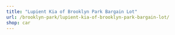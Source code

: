 ```yaml
---
title: "Lupient Kia of Brooklyn Park Bargain Lot"
url: /brooklyn-park/lupient-kia-of-brooklyn-park-bargain-lot/
shop: car
---
```

